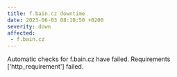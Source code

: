 ```yaml
---
title: f.bain.cz downtime
date: 2023-06-03 08:10:50 +0200
severity: down
affected:
 - f.bain.cz
---
```

Automatic checks for f.bain.cz have failed. Requirements ['http_requirement'] failed.
